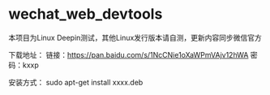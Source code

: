 # wechat_web_devtools

本项目为Linux Deepin测试，其他Linux发行版本请自测，更新内容同步微信官方

下载地址：
链接：https://pan.baidu.com/s/1NcCNie1oXaWPmVAjv12hWA 密码：kxxp

安装方式：
sudo apt-get install xxxx.deb
